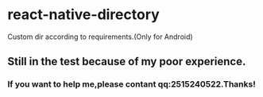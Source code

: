 # react-native-directory
Custom dir according to requirements.(Only for Android)


## Still in the test because of my poor experience.
### If you want to help me,please contant qq:2515240522.Thanks!
